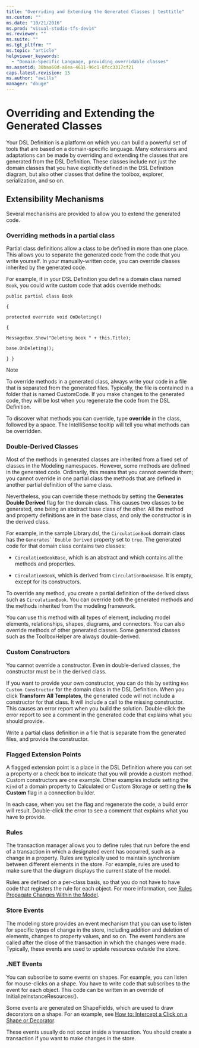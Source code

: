```yaml
---
title: "Overriding and Extending the Generated Classes | testtitle"
ms.custom: ""
ms.date: "10/21/2016"
ms.prod: "visual-studio-tfs-dev14"
ms.reviewer: ""
ms.suite: ""
ms.tgt_pltfrm: ""
ms.topic: "article"
helpviewer_keywords: 
  - "Domain-Specific Language, providing overridable classes"
ms.assetid: 30baa60d-a8ea-4611-96c1-8fcc3317cf21
caps.latest.revision: 15
ms.author: "awills"
manager: "douge"
---
```

# Overriding and Extending the Generated Classes
Your DSL Definition is a platform on which you can build a powerful set of tools that are based on a domain-specific language. Many extensions and adaptations can be made by overriding and extending the classes that are generated from the DSL Definition. These classes include not just the domain classes that you have explicitly defined in the DSL Definition diagram, but also other classes that define the toolbox, explorer, serialization, and so on.  
  
## Extensibility Mechanisms  
 Several mechanisms are provided to allow you to extend the generated code.  
  
### Overriding methods in a partial class  
 Partial class definitions allow a class to be defined in more than one place. This allows you to separate the generated code from the code that you write yourself. In your manually-written code, you can override classes inherited by the generated code.  
  
 For example, if in your DSL Definition you define a domain class named `Book`, you could write custom code that adds override methods:  
  
 `public partial class Book`  
  
 `{`  
  
 `protected override void OnDeleting()`  
  
 `{`  
  
 `MessageBox.Show("Deleting book " + this.Title);`  
  
 `base.OnDeleting();`  
  
 `} }`  
  
> [!NOTE]
>  To override methods in a generated class, always write your code in a file that is separated from the generated files. Typically, the file is contained in a folder that is named CustomCode. If you make changes to the generated code, they will be lost when you regenerate the code from the DSL Definition.  
  
 To discover what methods you can override, type **override** in the class, followed by a space. The IntelliSense tooltip will tell you what methods can be overridden.  
  
### Double-Derived Classes  
 Most of the methods in generated classes are inherited from a fixed set of classes in the Modeling namespaces. However, some methods are defined in the generated code. Ordinarily, this means that you cannot override them; you cannot override in one partial class the methods that are defined in another partial definition of the same class.  
  
 Nevertheless, you can override these methods by setting the **Generates Double Derived** flag for the domain class. This causes two classes to be generated, one being an abstract base class of the other. All the method and property definitions are in the base class, and only the constructor is in the derived class.  
  
 For example, in the sample Library.dsl, the `CirculationBook` domain class has the `Generates``Double Derived` property set to `true`. The generated code for that domain class contains two classes:  
  
-   `CirculationBookBase`, which is an abstract and which contains all the methods and properties.  
  
-   `CirculationBook`, which is derived from `CirculationBookBase`. It is empty, except for its constructors.  
  
 To override any method, you create a partial definition of the derived class such as `CirculationBook`. You can override both the generated methods and the methods inherited from the modeling framework.  
  
 You can use this method with all types of element, including model elements, relationships, shapes, diagrams, and connectors. You can also override methods of other generated classes. Some generated classes such as the ToolboxHelper are always double-derived.  
  
### Custom Constructors  
 You cannot override a constructor. Even in double-derived classes, the constructor must be in the derived class.  
  
 If you want to provide your own constructor, you can do this by setting `Has Custom Constructor` for the domain class in the DSL Definition. When you click **Transform All Templates**, the generated code will not include a constructor for that class. It will include a call to the missing constructor. This causes an error report when you build the solution. Double-click the error report to see a comment in the generated code that explains what you should provide.  
  
 Write a partial class definition in a file that is separate from the generated files, and provide the constructor.  
  
### Flagged Extension Points  
 A flagged extension point is a place in the DSL Definition where you can set a property or a check box to indicate that you will provide a custom method. Custom constructors are one example. Other examples include setting the `Kind` of a domain property to Calculated or Custom Storage or setting the **Is Custom** flag in a connection builder.  
  
 In each case, when you set the flag and regenerate the code, a build error will result. Double-click the error to see a comment that explains what you have to provide.  
  
### Rules  
 The transaction manager allows you to define rules that run before the end of a transaction in which a designated event has occurred, such as a change in a property. Rules are typically used to maintain synchronism between different elements in the store. For example, rules are used to make sure that the diagram displays the current state of the model.  
  
 Rules are defined on a per-class basis, so that you do not have to have code that registers the rule for each object. For more information, see [Rules Propagate Changes Within the Model](../modeling/rules-propagate-changes-within-the-model.md).  
  
### Store Events  
 The modeling store provides an event mechanism that you can use to listen for specific types of change in the store, including addition and deletion of elements, changes to property values, and so on. The event handlers are called after the close of the transaction in which the changes were made. Typically, these events are used to update resources outside the store.  
  
### .NET Events  
 You can subscribe to some events on shapes. For example, you can listen for mouse-clicks on a shape. You have to write code that subscribes to the event for each object. This code can be written in an override of InitializeInstanceResources().  
  
 Some events are generated on ShapeFields, which are used to draw decorators on a shape. For an example, see [How to: Intercept a Click on a Shape or Decorator](../modeling/how-to--intercept-a-click-on-a-shape-or-decorator.md).  
  
 These events usually do not occur inside a transaction. You should create a transaction if you want to make changes in the store.